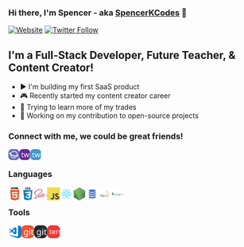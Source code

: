 ### Hi there, I'm Spencer - aka [SpencerKCodes][website] 🤟

[![Website](https://img.shields.io/website?label=spencerk.codes&style=for-the-badge&url=https%3A%2F%2Fspencerk.codes)](https://spencerk.codes)
[![Twitter Follow](https://img.shields.io/twitter/follow/spencerkptv?color=1DA1F2&logo=twitter&style=for-the-badge)](https://twitter.com/intent/follow?original_referer=https%3A%2F%2Fgithub.com%2Fspencerkptv&screen_name=spencerkptv)

## I'm a Full-Stack Developer, Future Teacher, & Content Creator!

- ▶ I'm building my first SaaS product
- 🎮 Recently started my content creator career
- 📙 Trying to learn more of my trades
- 🤼 Working on my contribution to open-source projects

### Connect with me, we could be great friends!

[<img align="left" alt="spencerk.codes" width="22px" src="https://github.com/spencerkphillips/spencerkphillips/blob/main/icons/Browser.svg" />][website]
[<img align="left" alt="spencerkptv | Twitch" width="22px" src="https://github.com/spencerkphillips/spencerkphillips/blob/main/icons/Twitch.svg" />][twitch]
[<img align="left" alt="spencerkptv | Twitter" width="22px" src="https://github.com/spencerkphillips/spencerkphillips/blob/main/icons/Twitter.svg" />][twitter]

<br />

### Languages
<img align="left" alt="HTML5" width="26px" src="https://raw.githubusercontent.com/github/explore/80688e429a7d4ef2fca1e82350fe8e3517d3494d/topics/html/html.png" />
<img align="left" alt="CSS3" width="26px" src="https://raw.githubusercontent.com/github/explore/80688e429a7d4ef2fca1e82350fe8e3517d3494d/topics/css/css.png" />
<img align="left" alt="Sass" width="26px" src="https://raw.githubusercontent.com/github/explore/80688e429a7d4ef2fca1e82350fe8e3517d3494d/topics/sass/sass.png" />
<img align="left" alt="JavaScript" width="26px" src="https://raw.githubusercontent.com/github/explore/80688e429a7d4ef2fca1e82350fe8e3517d3494d/topics/javascript/javascript.png" />
<img align="left" alt="React" width="26px" src="https://raw.githubusercontent.com/github/explore/80688e429a7d4ef2fca1e82350fe8e3517d3494d/topics/react/react.png" />
<img align="left" alt="Node.js" width="26px" src="https://raw.githubusercontent.com/github/explore/80688e429a7d4ef2fca1e82350fe8e3517d3494d/topics/nodejs/nodejs.png" />
<img align="left" alt="SQL" width="26px" src="https://raw.githubusercontent.com/github/explore/80688e429a7d4ef2fca1e82350fe8e3517d3494d/topics/sql/sql.png" />
<img align="left" alt="MySQL" width="26px" src="https://raw.githubusercontent.com/github/explore/80688e429a7d4ef2fca1e82350fe8e3517d3494d/topics/mysql/mysql.png" />
<img align="left" alt="MongoDB" width="26px" src="https://raw.githubusercontent.com/github/explore/80688e429a7d4ef2fca1e82350fe8e3517d3494d/topics/mongodb/mongodb.png" />

<br />

### Tools
<img align="left" alt="Visual Studio Code" width="26px" src="https://raw.githubusercontent.com/github/explore/80688e429a7d4ef2fca1e82350fe8e3517d3494d/topics/visual-studio-code/visual-studio-code.png" />
<img align="left" alt="Git" width="26px" src="https://github.com/spencerkphillips/spencerkphillips/blob/main/icons/Git.svg" />
<img align="left" alt="GitHub" width="26px" src="https://github.com/spencerkphillips/spencerkphillips/blob/main/icons/Github.svg" />
<img align="left" alt="Terminal" width="26px" src="https://github.com/spencerkphillips/spencerkphillips/blob/main/icons/Terminal.svg" />

[website]: https://spencerk.codes
[twitch]: https://twitch.tv/spencerkptv
[twitter]: https://twitter.com/spencerkptv